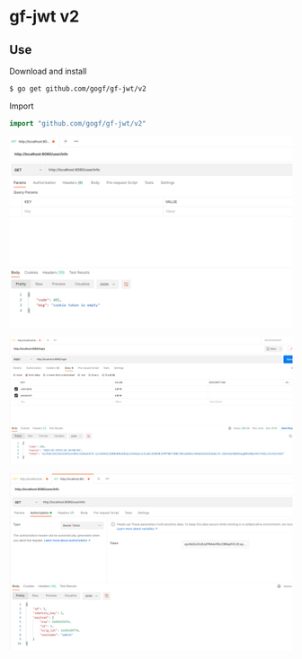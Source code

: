 # gf-jwt v2

## Use

Download and install

```sh
$ go get github.com/gogf/gf-jwt/v2
```

Import

```go
import "github.com/gogf/gf-jwt/v2"
```


![](screenshot/1.png)

![](screenshot/2.png)

![](screenshot/3.png)
